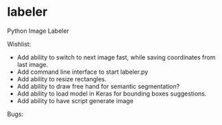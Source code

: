 # labeler
Python Image Labeler


Wishlist: 

   * Add ability to switch to next image fast, while saving coordinates from last image.
   * Add command line interface to start labeler.py
   * Add ability to resize rectangles.
   * Add ability to draw free hand for semantic segmentation?
   * Add ability to load model in Keras for bounding boxes suggestions.
   * Add ability to have script generate image

Bugs:


